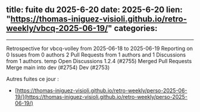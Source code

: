  
title:  fuite du 2025-6-20
date: 2025-6-20
lien: "https://thomas-iniguez-visioli.github.io/retro-weekly/vbcq-2025-06-19/"
categories:
  - 
---

Retrospective for vbcq-volley from 2025-06-18 to 2025-06-19
Reporting on 0 Issues from 0 authors
2 Pull Requests from 1 authors
and 1 Discussions from 1 authors.
temp
Open Discussions
1.2.4 (#2755)
Merged Pull Requests
Merge main into dev (#2754)
Dev (#2753)


Autres fuites ce jour :
- [https://thomas-iniguez-visioli.github.io/retro-weekly/perso-2025-06-19/](https://thomas-iniguez-visioli.github.io/retro-weekly/perso-2025-06-19/)
